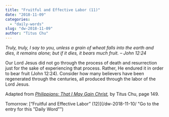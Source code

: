 ```yaml
---
title: "Fruitful and Effective Labor (11)"
date: "2018-11-09"
categories: 
  - "daily-words"
slug: "dw-2018-11-09"
author: "Titus Chu"
---
```


_Truly, truly, I say to you, unless a grain of wheat falls into the earth and dies, it remains alone; but if it dies, it bears much fruit._ _– John 12:24_

Our Lord Jesus did not go through the process of death and resurrection just for the sake of experiencing that process. Rather, He endured it in order to bear fruit (John 12:24). Consider how many believers have been regenerated through the centuries, all produced through the labor of the Lord Jesus.

Adapted from _[Philippians: That I May Gain Christ](/book-philippians/ "Go to the listing for this book"),_ by Titus Chu, page 149.

Tomorrow: [“Fruitful and Effective Labor” (12)](/dw-2018-11-10/ "Go to the entry for this "Daily Word"")
